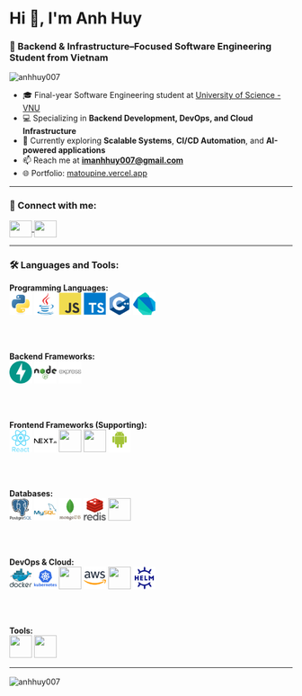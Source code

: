 # Hi 👋, I'm Anh Huy

### 🚀 Backend & Infrastructure–Focused Software Engineering Student from Vietnam

<p align="left">
  <img src="https://komarev.com/ghpvc/?username=anhhuy007&label=Profile%20views&color=0e75b6&style=flat" alt="anhhuy007" />
</p>

- 🎓 Final-year Software Engineering student at [University of Science - VNU](https://www.hcmus.edu.vn/)  
- 💻 Specializing in **Backend Development, DevOps, and Cloud Infrastructure**  
- 🌱 Currently exploring **Scalable Systems**, **CI/CD Automation**, and **AI-powered applications**  
- 📫 Reach me at **imanhhuy007@gmail.com**  
- 🌐 Portfolio: [matoupine.vercel.app](https://matoupine.vercel.app)

---

### 🤝 Connect with me:
<p align="left">
<a href="https://www.linkedin.com/in/huỳnh-anh-huy-aa4aab253/" target="blank">
  <img align="center" src="https://raw.githubusercontent.com/rahuldkjain/github-profile-readme-generator/master/src/images/icons/Social/linked-in-alt.svg" height="30" width="40" />
</a>
<a href="https://www.facebook.com/profile.php?id=100015044408113" target="blank">
  <img align="center" src="https://raw.githubusercontent.com/rahuldkjain/github-profile-readme-generator/master/src/images/icons/Social/facebook.svg" height="30" width="40" />
</a>
</p>

---

### 🛠️ Languages and Tools:
<p align="left">

<!-- Programming Languages -->
<b>Programming Languages:</b><br>
<a href="https://www.python.org"><img src="https://raw.githubusercontent.com/devicons/devicon/master/icons/python/python-original.svg" width="40" height="40"/></a>
<a href="https://www.java.com/"><img src="https://raw.githubusercontent.com/devicons/devicon/master/icons/java/java-original.svg" width="40" height="40"/></a>
<a href="https://developer.mozilla.org/en-US/docs/Web/JavaScript"><img src="https://raw.githubusercontent.com/devicons/devicon/master/icons/javascript/javascript-original.svg" width="40" height="40"/></a>
<a href="https://www.typescriptlang.org/"><img src="https://raw.githubusercontent.com/devicons/devicon/master/icons/typescript/typescript-original.svg" width="40" height="40"/></a>
<a href="https://isocpp.org/"><img src="https://raw.githubusercontent.com/devicons/devicon/master/icons/cplusplus/cplusplus-original.svg" width="40" height="40"/></a>
<a href="https://dart.dev/"><img src="https://raw.githubusercontent.com/devicons/devicon/master/icons/dart/dart-original.svg" width="40" height="40"/></a>

<br><br>

<!-- Backend Frameworks -->
<b>Backend Frameworks:</b><br>
<a href="https://fastapi.tiangolo.com/"><img src="https://raw.githubusercontent.com/devicons/devicon/master/icons/fastapi/fastapi-original.svg" width="40" height="40"/></a>
<a href="https://nodejs.org"><img src="https://raw.githubusercontent.com/devicons/devicon/master/icons/nodejs/nodejs-original-wordmark.svg" width="40" height="40"/></a>
<a href="https://expressjs.com/"><img src="https://raw.githubusercontent.com/devicons/devicon/master/icons/express/express-original-wordmark.svg" width="40" height="40"/></a>

<br><br>

<!-- Frontend Frameworks -->
<b>Frontend Frameworks (Supporting):</b><br>
<a href="https://reactjs.org/"><img src="https://raw.githubusercontent.com/devicons/devicon/master/icons/react/react-original-wordmark.svg" width="40" height="40"/></a>
<a href="https://nextjs.org/"><img src="https://raw.githubusercontent.com/devicons/devicon/master/icons/nextjs/nextjs-original-wordmark.svg" width="40" height="40"/></a>
<a href="https://tailwindcss.com/"><img src="https://www.vectorlogo.zone/logos/tailwindcss/tailwindcss-icon.svg" width="40" height="40"/></a>
<a href="https://flutter.dev"><img src="https://www.vectorlogo.zone/logos/flutterio/flutterio-icon.svg" width="40" height="40"/></a>
<a href="https://developer.android.com"><img src="https://raw.githubusercontent.com/devicons/devicon/master/icons/android/android-original-wordmark.svg" width="40" height="40"/></a>

<br><br>

<!-- Databases -->
<b>Databases:</b><br>
<a href="https://www.postgresql.org"><img src="https://raw.githubusercontent.com/devicons/devicon/master/icons/postgresql/postgresql-original-wordmark.svg" width="40" height="40"/></a>
<a href="https://www.mysql.com/"><img src="https://raw.githubusercontent.com/devicons/devicon/master/icons/mysql/mysql-original-wordmark.svg" width="40" height="40"/></a>
<a href="https://www.mongodb.com/"><img src="https://raw.githubusercontent.com/devicons/devicon/master/icons/mongodb/mongodb-original-wordmark.svg" width="40" height="40"/></a>
<a href="https://redis.io/"><img src="https://raw.githubusercontent.com/devicons/devicon/master/icons/redis/redis-original-wordmark.svg" width="40" height="40"/></a>
<a href="https://firebase.google.com/"><img src="https://www.vectorlogo.zone/logos/firebase/firebase-icon.svg" width="40" height="40"/></a>

<br><br>

<!-- DevOps & Cloud -->
<b>DevOps & Cloud:</b><br>
<a href="https://www.docker.com/"><img src="https://raw.githubusercontent.com/devicons/devicon/master/icons/docker/docker-original-wordmark.svg" width="40" height="40"/></a>
<a href="https://kubernetes.io/"><img src="https://raw.githubusercontent.com/devicons/devicon/master/icons/kubernetes/kubernetes-plain-wordmark.svg" width="40" height="40"/></a>
<a href="https://www.jenkins.io/"><img src="https://www.vectorlogo.zone/logos/jenkins/jenkins-icon.svg" width="40" height="40"/></a>
<a href="https://aws.amazon.com/"><img src="https://raw.githubusercontent.com/devicons/devicon/master/icons/amazonwebservices/amazonwebservices-original-wordmark.svg" width="40" height="40"/></a>
<a href="https://argo-cd.readthedocs.io/"><img src="https://avatars.githubusercontent.com/u/30269780?s=200&v=4" width="40" height="40"/></a>
<a href="https://helm.sh/"><img src="https://raw.githubusercontent.com/devicons/devicon/master/icons/helm/helm-original.svg" width="40" height="40"/></a>

<br><br>

<!-- Tools -->
<b>Tools:</b><br>
<a href="https://git-scm.com/"><img src="https://www.vectorlogo.zone/logos/git-scm/git-scm-icon.svg" width="40" height="40"/></a>
<a href="https://www.figma.com/"><img src="https://www.vectorlogo.zone/logos/figma/figma-icon.svg" width="40" height="40"/></a>

</p>

---

<p>
  <img align="center" src="https://github-readme-stats.vercel.app/api/top-langs?username=anhhuy007&show_icons=true&locale=en&layout=compact" alt="anhhuy007" />
</p>
